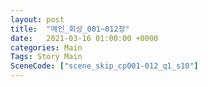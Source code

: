 ```yaml
---
layout: post
title:  "메인_회상_001~012장"
date:   2021-03-16 01:00:00 +0000
categories: Main
Tags: Story Main
SceneCode: ["scene_skip_cp001-012_q1_s10"]
---
```

